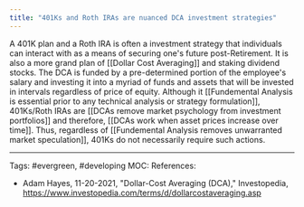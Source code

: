 ```yaml
---
title: "401Ks and Roth IRAs are nuanced DCA investment strategies"
---
```


A 401K plan and a Roth IRA is often a investment strategy that individuals can interact with as a means of securing one's future post-Retirement. It is also a more grand plan of [[Dollar Cost Averaging]] and staking dividend stocks. The DCA is funded by a pre-determined portion of the employee's salary and investing it into a myriad of funds and assets that will be invested in intervals regardless of price of equity. Although it [[Fundemental Analysis is essential prior to any technical analysis or strategy formulation]], 401Ks/Roth IRAs are [[DCAs remove market psychology from investment portfolios]] and therefore, [[DCAs work when asset prices increase over time]]. Thus, regardless of [[Fundemental Analysis removes unwarranted market speculation]], 401Ks do not necessarily require such actions.

---
Tags: #evergreen, #developing 
MOC:
References:
- Adam Hayes, 11-20-2021, "Dollar-Cost Averaging (DCA)," Investopedia, https://www.investopedia.com/terms/d/dollarcostaveraging.asp